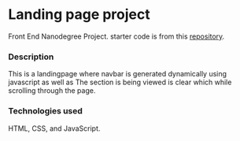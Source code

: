 # Landing page project

Front End Nanodegree Project.
starter code is from this [repository](https://github.com/udacity/fend/tree/refresh-2019/projects/landing-page).

### Description

This is a landingpage where navbar is generated dynamically using javascript as well as The section is being viewed is clear which while scrolling through the page.

### Technologies used

HTML, CSS, and JavaScript.
